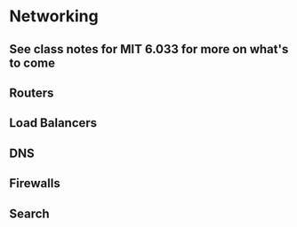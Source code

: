 # Networking

## See class notes for MIT 6.033 for more on what's to come

## Routers

## Load Balancers

## DNS

## Firewalls

## Search
